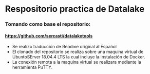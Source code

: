 # Respositorio practica de Datalake

### Tomando como base el repositorio:
#### https://github.com/sercasti/datalaketools

- Se realizó traducción de Readme original al Español
- El clonado del repositorio se realiza sobre una maquina virtual de UbuntoSErver 18.04.4 LTS la cual incluye la instalación de Docker.
- La conexión remota a la maquina virtual se realizara mediante la herramienta PuTTY.
